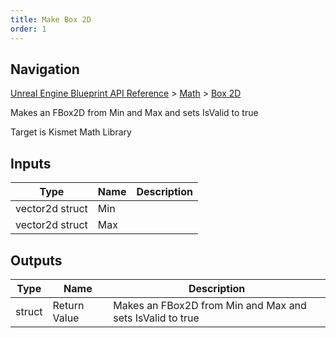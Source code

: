 ```yaml
---
title: Make Box 2D
order: 1
---
```

## Navigation

[Unreal Engine Blueprint API Reference](https://dev.epicgames.com/documentation/en-us/unreal-engine/BlueprintAPI) > [Math](https://dev.epicgames.com/documentation/en-us/unreal-engine/BlueprintAPI/Math) > [Box 2D](https://dev.epicgames.com/documentation/en-us/unreal-engine/BlueprintAPI/Math/Box2D)

Makes an FBox2D from Min and Max and sets IsValid to true

Target is Kismet Math Library

## Inputs

| Type | Name | Description |
| --- | --- | --- |
| vector2d struct | Min |  |
| vector2d struct | Max |  |

## Outputs

| Type | Name | Description |
| --- | --- | --- |
| struct | Return Value | Makes an FBox2D from Min and Max and sets IsValid to true |
